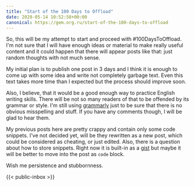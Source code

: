 ```yaml
---
title: "Start of the 100 Days to Offload"
date: 2020-05-14 10:52:58+00:00
canonical: https://gem.org.ru/start-of-the-100-days-to-offload
---
```

 So, this will be my attempt to start and proceed with #100DaysToOffload. I'm not sure that I will have enough ideas or material to make really useful content and it could happen that there will appear posts like that: just random thoughts with not much sense.

My initial plan is to publish one post in 3 days and I think it is enough to come up with some idea and write not completely garbage text. Even this text takes more time than I expected but the process should improve soon.

Also, I believe, that it would be a good enough way to practice English writing skills. There will be not so many readers of that to be offended by its grammar or style. I'm still using [grammarly](https://grammarly.com) just to be sure that there is no obvious misspelling and stuff. If you have any comments though, I will be glad to hear them.

My previous posts here are pretty crappy and contain only some code snippets. I've not decided yet, will be they rewritten as a new post, which could be considered as cheating, or just edited. Also, there is a question about how to store snippets. Right now it is built-in as a [gist](https://gist.github.com/) but maybe it will be better to move into the post as `code` block.

Wish me persistence and stubbornness.
 

 {{< public-inbox \>}}